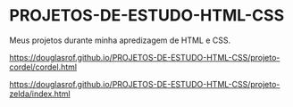 # PROJETOS-DE-ESTUDO-HTML-CSS
 Meus projetos durante minha apredizagem de HTML e CSS.

https://douglasrof.github.io/PROJETOS-DE-ESTUDO-HTML-CSS/projeto-cordel/cordel.html

https://douglasrof.github.io/PROJETOS-DE-ESTUDO-HTML-CSS/projeto-zelda/index.html
